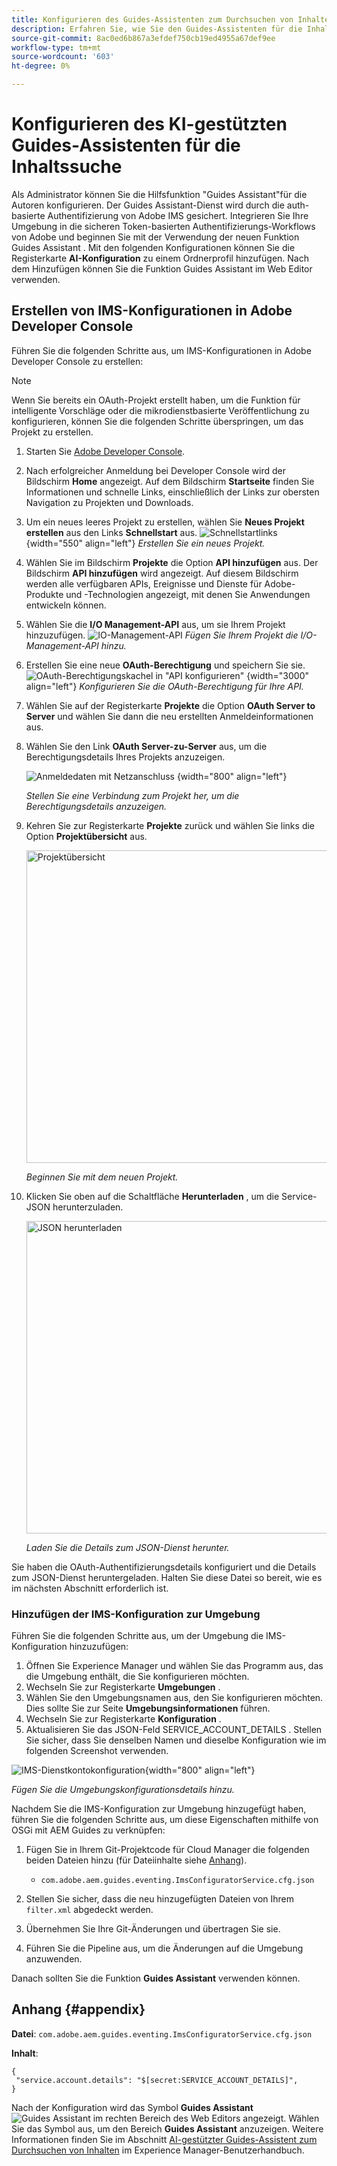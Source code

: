 ```yaml
---
title: Konfigurieren des Guides-Assistenten zum Durchsuchen von Inhalten
description: Erfahren Sie, wie Sie den Guides-Assistenten für die Inhaltssuche konfigurieren
source-git-commit: 8ac0ed6b867a3efdef750cb19ed4955a67def9ee
workflow-type: tm+mt
source-wordcount: '603'
ht-degree: 0%

---
```



# Konfigurieren des KI-gestützten Guides-Assistenten für die Inhaltssuche

Als Administrator können Sie die Hilfsfunktion &quot;Guides Assistant&quot;für die Autoren konfigurieren. Der Guides Assistant-Dienst wird durch die auth-basierte Authentifizierung von Adobe IMS gesichert. Integrieren Sie Ihre Umgebung in die sicheren Token-basierten Authentifizierungs-Workflows von Adobe und beginnen Sie mit der Verwendung der neuen Funktion Guides Assistant . Mit den folgenden Konfigurationen können Sie die Registerkarte **AI-Konfiguration** zu einem Ordnerprofil hinzufügen. Nach dem Hinzufügen können Sie die Funktion Guides Assistant im Web Editor verwenden.

## Erstellen von IMS-Konfigurationen in Adobe Developer Console

Führen Sie die folgenden Schritte aus, um IMS-Konfigurationen in Adobe Developer Console zu erstellen:

>[!NOTE]
>
>Wenn Sie bereits ein OAuth-Projekt erstellt haben, um die Funktion für intelligente Vorschläge oder die mikrodienstbasierte Veröffentlichung zu konfigurieren, können Sie die folgenden Schritte überspringen, um das Projekt zu erstellen.

1. Starten Sie [Adobe Developer Console](https://developer.adobe.com/console).
1. Nach erfolgreicher Anmeldung bei Developer Console wird der Bildschirm **Home** angezeigt. Auf dem Bildschirm **Startseite** finden Sie Informationen und schnelle Links, einschließlich der Links zur obersten Navigation zu Projekten und Downloads.
1. Um ein neues leeres Projekt zu erstellen, wählen Sie **Neues Projekt erstellen** aus den Links **Schnellstart** aus.
   ![Schnellstartlinks](assets/conf-ss-quick-start.png) {width="550" align="left"}
   *Erstellen Sie ein neues Projekt.*

1. Wählen Sie im Bildschirm **Projekte** die Option **API hinzufügen** aus.  Der Bildschirm **API hinzufügen** wird angezeigt. Auf diesem Bildschirm werden alle verfügbaren APIs, Ereignisse und Dienste für Adobe-Produkte und -Technologien angezeigt, mit denen Sie Anwendungen entwickeln können.

1. Wählen Sie die **I/O Management-API** aus, um sie Ihrem Projekt hinzuzufügen.
   ![IO-Management-API](assets/confi-ss-io-management.png)
   *Fügen Sie Ihrem Projekt die I/O-Management-API hinzu.*

1. Erstellen Sie eine neue **OAuth-Berechtigung** und speichern Sie sie.
   ![OAuth-Berechtigungskachel in &quot;API konfigurieren&quot;](assets/conf-ss-OAuth-credential.png) {width="3000" align="left"}
   *Konfigurieren Sie die OAuth-Berechtigung für Ihre API.*

1. Wählen Sie auf der Registerkarte **Projekte** die Option **OAuth Server to Server** und wählen Sie dann die neu erstellten Anmeldeinformationen aus.

1. Wählen Sie den Link **OAuth Server-zu-Server** aus, um die Berechtigungsdetails Ihres Projekts anzuzeigen.

   ![Anmeldedaten mit Netzanschluss](assets/conf-ss-connected-credentials.png) {width="800" align="left"}

   *Stellen Sie eine Verbindung zum Projekt her, um die Berechtigungsdetails anzuzeigen.*

1. Kehren Sie zur Registerkarte **Projekte** zurück und wählen Sie links die Option **Projektübersicht** aus.

   <img src="assets/project-overview.png" alt="Projektübersicht" width="500">

   *Beginnen Sie mit dem neuen Projekt.*

1. Klicken Sie oben auf die Schaltfläche **Herunterladen** , um die Service-JSON herunterzuladen.

   <img src="assets/download-json.png" alt="JSON herunterladen" width="500">

   *Laden Sie die Details zum JSON-Dienst herunter.*

Sie haben die OAuth-Authentifizierungsdetails konfiguriert und die Details zum JSON-Dienst heruntergeladen. Halten Sie diese Datei so bereit, wie es im nächsten Abschnitt erforderlich ist.

### Hinzufügen der IMS-Konfiguration zur Umgebung

Führen Sie die folgenden Schritte aus, um der Umgebung die IMS-Konfiguration hinzuzufügen:

1. Öffnen Sie Experience Manager und wählen Sie das Programm aus, das die Umgebung enthält, die Sie konfigurieren möchten.
1. Wechseln Sie zur Registerkarte **Umgebungen** .
1. Wählen Sie den Umgebungsnamen aus, den Sie konfigurieren möchten. Dies sollte Sie zur Seite **Umgebungsinformationen** führen.
1. Wechseln Sie zur Registerkarte **Konfiguration** .
1. Aktualisieren Sie das JSON-Feld SERVICE_ACCOUNT_DETAILS . Stellen Sie sicher, dass Sie denselben Namen und dieselbe Konfiguration wie im folgenden Screenshot verwenden.

![IMS-Dienstkontokonfiguration](assets/ims-service-account-config.png){width="800" align="left"}


*Fügen Sie die Umgebungskonfigurationsdetails hinzu.*




Nachdem Sie die IMS-Konfiguration zur Umgebung hinzugefügt haben, führen Sie die folgenden Schritte aus, um diese Eigenschaften mithilfe von OSGi mit AEM Guides zu verknüpfen:

1. Fügen Sie in Ihrem Git-Projektcode für Cloud Manager die folgenden beiden Dateien hinzu (für Dateiinhalte siehe [Anhang](#appendix)).

   * `com.adobe.aem.guides.eventing.ImsConfiguratorService.cfg.json`

1. Stellen Sie sicher, dass die neu hinzugefügten Dateien von Ihrem `filter.xml` abgedeckt werden.
1. Übernehmen Sie Ihre Git-Änderungen und übertragen Sie sie.
1. Führen Sie die Pipeline aus, um die Änderungen auf die Umgebung anzuwenden.

Danach sollten Sie die Funktion **Guides Assistant** verwenden können.



## Anhang {#appendix}

**Datei**:
`com.adobe.aem.guides.eventing.ImsConfiguratorService.cfg.json`

**Inhalt**:

```
{
 "service.account.details": "$[secret:SERVICE_ACCOUNT_DETAILS]",
}
```


Nach der Konfiguration wird das Symbol **Guides Assistant** ![Guides Assistant](assets/guides-assistant-icon.svg) im rechten Bereich des Web Editors angezeigt. Wählen Sie das Symbol aus, um den Bereich **Guides Assistant** anzuzeigen.
Weitere Informationen finden Sie im Abschnitt [AI-gestützter Guides-Assistent zum Durchsuchen von Inhalten](../user-guide/ai-based-guides-assistant.md) im Experience Manager-Benutzerhandbuch.

